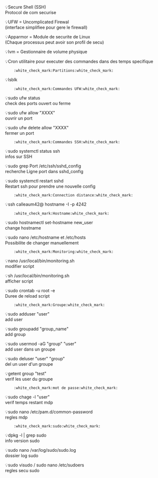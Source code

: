 :bulb:Secure Shell (SSH)  
Protocol de com securise  

:bulb:UFW = Uncomplicated Firewal  
(interface simplifiee pour gere le firewall)  

:bulb:Apparmor = Module de securite de Linux  
(Chaque processus peut avoir son profil de secu)  

:bulb:lvm = Gestionnaire de volume physique  

:bulb:Cron utilitaire pour executer des commandes dans des temps specifique   

		:white_check_mark:Partitions:white_check_mark:
:bulb:lsblk

		:white_check_mark:Commandes UFW:white_check_mark:
:bulb:sudo ufw status  
check des ports ouvert ou ferme

:bulb:sudo ufw allow "XXXX"  			
ouvrir un port

:bulb:sudo ufw delete allow "XXXX"  
fermer un port

		:white_check_mark:Commandes SSH:white_check_mark:
:bulb:sudo systemctl status ssh  
infos sur SSH  

:bulb:sudo grep Port /etc/ssh/sshd_config	  
recherche Ligne port dans sshd_config  

:bulb:sudo systemctl restart sshd              
Restart ssh pour prendre une nouvelle config  

		:white_check_mark:Connection distance:white_check_mark:
:bulb:ssh calleaum42@ hostname -I -p 4242  

		:white_check_mark:Hostname:white_check_mark:
:bulb:sudo hostnamectl set-hostname new_user  
change hostname  

:bulb:sudo nano /etc/hostname  et /etc/hosts  
Possibilite de changer manuellement  
		
		:white_check_mark:Monitoring:white_check_mark:
:bulb:nano /usr/local/bin/monitoring.sh  
modifier script  

:bulb:sh   /usr/local/bin/monitoring.sh  
afficher script  

:bulb:sudo crontab -u root -e  
Duree de reload script  



		:white_check_mark:Groupe:white_check_mark:
:bulb:sudo adduser "user"  
add user  

:bulb:sudo groupadd "group_name"  
add group  

:bulb:sudo usermod -aG "group" "user"  
add user dans un groupe  

:bulb:sudo deluser "user" "group"  		
del un user d'un groupe  

:bulb:getent group "test"  
verif les user du groupe  


		:white_check_mark:mot de passe:white_check_mark:
:bulb:sudo chage -l "user"  
verif temps restant mdp  

:bulb:sudo nano /etc/pam.d/common-password  
regles mdp  

		:white_check_mark:sudo:white_check_mark:
:bulb:dpkg -l | grep sudo  
info version sudo  

:bulb:sudo nano /var/log/sudo/sudo.log  
dossier log sudo  

:bulb:sudo visudo / sudo nano /etc/sudoers  
regles secu sudo  




